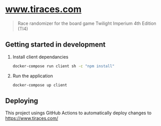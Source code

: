 # www.tiraces.com

> Race randomizer for the board game Twilight Imperium 4th Edition (TI4)

## Getting started in development

1. Install client dependancies

    ```bash
    docker-compose run client sh -c "npm install"
    ```

1. Run the application

    ```bash
    docker-compose up client
    ```

## Deploying

This project usings GitHub Actions to automatically deploy changes to <https://www.tiraces.com/>
